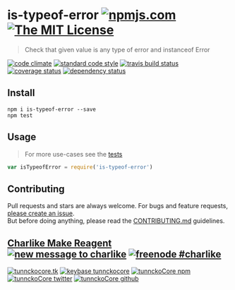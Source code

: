 # is-typeof-error [![npmjs.com][npmjs-img]][npmjs-url] [![The MIT License][license-img]][license-url] 

> Check that given value is any type of error and instanceof Error

[![code climate][codeclimate-img]][codeclimate-url] [![standard code style][standard-img]][standard-url] [![travis build status][travis-img]][travis-url] [![coverage status][coveralls-img]][coveralls-url] [![dependency status][david-img]][david-url]


## Install
```
npm i is-typeof-error --save
npm test
```


## Usage
> For more use-cases see the [tests](./test.js)

```js
var isTypeofError = require('is-typeof-error')
```


## Contributing

Pull requests and stars are always welcome. For bugs and feature requests, [please create an issue](https://github.com/tunnckoCore/is-typeof-error/issues/new).  
But before doing anything, please read the [CONTRIBUTING.md](./CONTRIBUTING.md) guidelines.


## [Charlike Make Reagent](http://j.mp/1stW47C) [![new message to charlike][new-message-img]][new-message-url] [![freenode #charlike][freenode-img]][freenode-url]

[![tunnckocore.tk][author-www-img]][author-www-url] [![keybase tunnckocore][keybase-img]][keybase-url] [![tunnckoCore npm][author-npm-img]][author-npm-url] [![tunnckoCore twitter][author-twitter-img]][author-twitter-url] [![tunnckoCore github][author-github-img]][author-github-url]


[npmjs-url]: https://www.npmjs.com/package/is-typeof-error
[npmjs-img]: https://img.shields.io/npm/v/is-typeof-error.svg?label=is-typeof-error

[license-url]: https://github.com/tunnckoCore/is-typeof-error/blob/master/LICENSE.md
[license-img]: https://img.shields.io/badge/license-MIT-blue.svg


[codeclimate-url]: https://codeclimate.com/github/tunnckoCore/is-typeof-error
[codeclimate-img]: https://img.shields.io/codeclimate/github/tunnckoCore/is-typeof-error.svg

[travis-url]: https://travis-ci.org/tunnckoCore/is-typeof-error
[travis-img]: https://img.shields.io/travis/tunnckoCore/is-typeof-error.svg

[coveralls-url]: https://coveralls.io/r/tunnckoCore/is-typeof-error
[coveralls-img]: https://img.shields.io/coveralls/tunnckoCore/is-typeof-error.svg

[david-url]: https://david-dm.org/tunnckoCore/is-typeof-error
[david-img]: https://img.shields.io/david/tunnckoCore/is-typeof-error.svg

[standard-url]: https://github.com/feross/standard
[standard-img]: https://img.shields.io/badge/code%20style-standard-brightgreen.svg


[author-www-url]: http://www.tunnckocore.tk
[author-www-img]: https://img.shields.io/badge/www-tunnckocore.tk-fe7d37.svg

[keybase-url]: https://keybase.io/tunnckocore
[keybase-img]: https://img.shields.io/badge/keybase-tunnckocore-8a7967.svg

[author-npm-url]: https://www.npmjs.com/~tunnckocore
[author-npm-img]: https://img.shields.io/badge/npm-~tunnckocore-cb3837.svg

[author-twitter-url]: https://twitter.com/tunnckoCore
[author-twitter-img]: https://img.shields.io/badge/twitter-@tunnckoCore-55acee.svg

[author-github-url]: https://github.com/tunnckoCore
[author-github-img]: https://img.shields.io/badge/github-@tunnckoCore-4183c4.svg

[freenode-url]: http://webchat.freenode.net/?channels=charlike
[freenode-img]: https://img.shields.io/badge/freenode-%23charlike-5654a4.svg

[new-message-url]: https://github.com/tunnckoCore/messages
[new-message-img]: https://img.shields.io/badge/send%20me-message-green.svg
